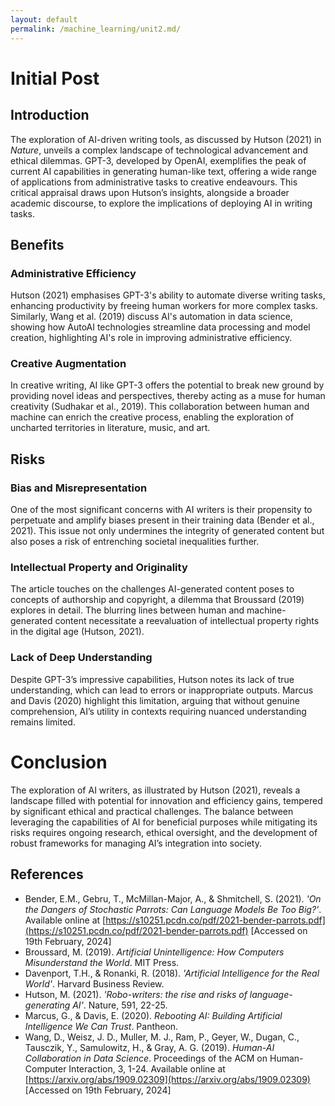 ```yaml
---
layout: default
permalink: /machine_learning/unit2.md/
---
```


# Initial Post
## Introduction

The exploration of AI-driven writing tools, as discussed by Hutson (2021) in *Nature*, unveils a complex landscape of technological advancement and ethical dilemmas. GPT-3, developed by OpenAI, exemplifies the peak of current AI capabilities in generating human-like text, offering a wide range of applications from administrative tasks to creative endeavours. This critical appraisal draws upon Hutson’s insights, alongside a broader academic discourse, to explore the implications of deploying AI in writing tasks.

## Benefits

### Administrative Efficiency
Hutson (2021) emphasises GPT-3's ability to automate diverse writing tasks, enhancing productivity by freeing human workers for more complex tasks. Similarly, Wang et al. (2019) discuss AI's automation in data science, showing how AutoAI technologies streamline data processing and model creation, highlighting AI's role in improving administrative efficiency.

### Creative Augmentation
In creative writing, AI like GPT-3 offers the potential to break new ground by providing novel ideas and perspectives, thereby acting as a muse for human creativity (Sudhakar et al., 2019). This collaboration between human and machine can enrich the creative process, enabling the exploration of uncharted territories in literature, music, and art.

## Risks

### Bias and Misrepresentation
One of the most significant concerns with AI writers is their propensity to perpetuate and amplify biases present in their training data (Bender et al., 2021). This issue not only undermines the integrity of generated content but also poses a risk of entrenching societal inequalities further.

### Intellectual Property and Originality
The article touches on the challenges AI-generated content poses to concepts of authorship and copyright, a dilemma that Broussard (2019) explores in detail. The blurring lines between human and machine-generated content necessitate a reevaluation of intellectual property rights in the digital age (Hutson, 2021).

### Lack of Deep Understanding
Despite GPT-3’s impressive capabilities, Hutson notes its lack of true understanding, which can lead to errors or inappropriate outputs. Marcus and Davis (2020) highlight this limitation, arguing that without genuine comprehension, AI’s utility in contexts requiring nuanced understanding remains limited.

# Conclusion

The exploration of AI writers, as illustrated by Hutson (2021), reveals a landscape filled with potential for innovation and efficiency gains, tempered by significant ethical and practical challenges. The balance between leveraging the capabilities of AI for beneficial purposes while mitigating its risks requires ongoing research, ethical oversight, and the development of robust frameworks for managing AI’s integration into society.

## References

- Bender, E.M., Gebru, T., McMillan-Major, A., & Shmitchell, S. (2021). *'On the Dangers of Stochastic Parrots: Can Language Models Be Too Big?'*. Available online at [https://s10251.pcdn.co/pdf/2021-bender-parrots.pdf](https://s10251.pcdn.co/pdf/2021-bender-parrots.pdf) [Accessed on 19th February, 2024]
- Broussard, M. (2019). *Artificial Unintelligence: How Computers Misunderstand the World*. MIT Press.
- Davenport, T.H., & Ronanki, R. (2018). *'Artificial Intelligence for the Real World'*. Harvard Business Review.
- Hutson, M. (2021). *'Robo-writers: the rise and risks of language-generating AI'*. Nature, 591, 22-25.
- Marcus, G., & Davis, E. (2020). *Rebooting AI: Building Artificial Intelligence We Can Trust*. Pantheon.
- Wang, D., Weisz, J. D., Muller, M. J., Ram, P., Geyer, W., Dugan, C., Tausczik, Y., Samulowitz, H., & Gray, A. G. (2019). *Human-AI Collaboration in Data Science*. Proceedings of the ACM on Human-Computer Interaction, 3, 1-24. Available online at [https://arxiv.org/abs/1909.02309](https://arxiv.org/abs/1909.02309) [Accessed on 19th February, 2024]
